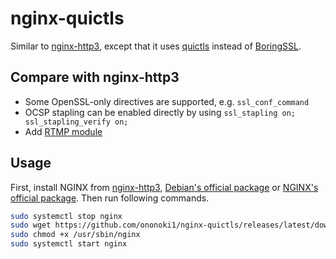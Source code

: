 # nginx-quictls

Similar to [nginx-http3](https://github.com/ononoki1/nginx-http3), except that it uses [quictls](https://github.com/quictls/openssl) instead of [BoringSSL](https://github.com/google/boringssl).

## Compare with nginx-http3

- Some OpenSSL-only directives are supported, e.g. `ssl_conf_command`
- OCSP stapling can be enabled directly by using `ssl_stapling on; ssl_stapling_verify on;`
- Add [RTMP module](https://github.com/arut/nginx-rtmp-module)

## Usage

First, install NGINX from [nginx-http3](https://github.com/ononoki1/nginx-http3), [Debian's official package](https://packages.debian.org/bullseye/nginx) or [NGINX's official package](https://nginx.org/en/linux_packages.html#Debian). Then run following commands.

```bash
sudo systemctl stop nginx
sudo wget https://github.com/ononoki1/nginx-quictls/releases/latest/download/nginx -O /usr/sbin/nginx
sudo chmod +x /usr/sbin/nginx
sudo systemctl start nginx
```
